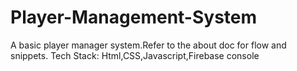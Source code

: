 # Player-Management-System
A basic player manager system.Refer to the about doc for flow and snippets.
Tech Stack: Html,CSS,Javascript,Firebase console
